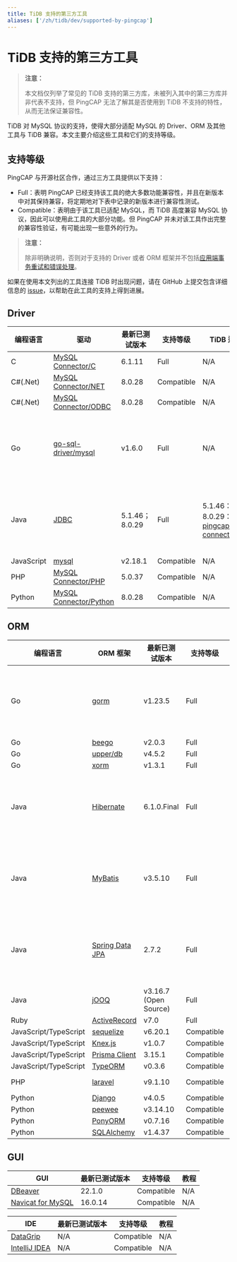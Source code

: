 ```yaml
---
title: TiDB 支持的第三方工具
aliases: ['/zh/tidb/dev/supported-by-pingcap']
---
```


# TiDB 支持的第三方工具

> **注意：**
>
> 本文档仅列举了常见的 TiDB 支持的第三方库，未被列入其中的第三方库并非代表不支持，但 PingCAP 无法了解其是否使用到 TiDB 不支持的特性，从而无法保证兼容性。

TiDB 对 MySQL 协议的支持，使得大部分适配 MySQL 的 Driver、ORM 及其他工具与 TiDB 兼容。本文主要介绍这些工具和它们的支持等级。

## 支持等级

PingCAP 与开源社区合作，通过三方工具提供以下支持：

- Full：表明 PingCAP 已经支持该工具的绝大多数功能兼容性，并且在新版本中对其保持兼容，将定期地对下表中记录的新版本进行兼容性测试。
- Compatible：表明由于该工具已适配 MySQL，而 TiDB 高度兼容 MySQL 协议，因此可以使用此工具的大部分功能。但 PingCAP 并未对该工具作出完整的兼容性验证，有可能出现一些意外的行为。

> **注意：**
>
> 除非明确说明，否则对于支持的 Driver 或者 ORM 框架并不包括[应用端事务重试和错误处理](/develop/dev-guide-transaction-troubleshoot.md#应用端重试和错误处理)。

如果在使用本文列出的工具连接 TiDB 时出现问题，请在 GitHub 上提交包含详细信息的 [issue](https://github.com/pingcap/tidb/issues/new?assignees=&labels=type%2Fquestion&template=general-question.md)，以帮助在此工具的支持上得到进展。

## Driver

| 编程语言       | 驱动                                                                       | 最新已测试版本 | 支持等级 | TiDB 适配器                                                                                   | 教程                                                                             |
|------------|--------------------------------------------------------------------------|---------|------|--------------------------------------------------------------------------------------------|--------------------------------------------------------------------------------|
| C          | [MySQL Connector/C](https://downloads.mysql.com/archives/c-c/)           | 6.1.11  | Full | N/A                                                                                        | N/A                                                                            |
| C#(.Net)   | [MySQL Connector/NET](https://downloads.mysql.com/archives/c-net/)       | 8.0.28  | Compatible | N/A                                                                                        | N/A                                                                            |
| C#(.Net)   | [MySQL Connector/ODBC](https://downloads.mysql.com/archives/c-odbc/)     | 8.0.28  | Compatible | N/A                                                                                        | N/A                                                                            |
| Go         | [go-sql-driver/mysql](https://github.com/go-sql-driver/mysql)            | v1.6.0  | Full | N/A                                                                                        | [TiDB 和 Golang 的简单 CRUD 应用程序](/develop/dev-guide-sample-application-golang.md) |
| Java       | [JDBC](https://dev.mysql.com/downloads/connector/j/)                     | 5.1.46；8.0.29  | Full | 5.1.46：N/A；8.0.29：[pingcap/mysql-connector-j](https://github.com/pingcap/mysql-connector-j/tree/release/8.0)                                                                                     | [TiDB 和 Java 的简单 CRUD 应用程序](/develop/dev-guide-sample-application-java.md)     |
| JavaScript | [mysql](https://github.com/mysqljs/mysql)                                | v2.18.1 | Compatible | N/A                                                                                        | N/A                                                                            |
| PHP        | [MySQL Connector/PHP](https://downloads.mysql.com/archives/c-php/)       | 5.0.37  | Compatible | N/A                                                                                        | N/A                                                                            |
| Python     | [MySQL Connector/Python](https://downloads.mysql.com/archives/c-python/) | 8.0.28  | Compatible | N/A                                                                                        | N/A                                                                            |

## ORM

| 编程语言                  | ORM 框架                                                                                                                                                                        | 最新已测试版本     | 支持等级 | TiDB 适配器                                               | 教程                                                                             |
|-----------------------|-------------------------------------------------------------------------------------------------------------------------------------------------------------------------------|-------------|------|--------------------------------------------------------|--------------------------------------------------------------------------------|
| Go                    | [gorm](https://github.com/go-gorm/gorm)                                                                                                                                       | v1.23.5     | Full | N/A                                                    | [TiDB 和 Golang 的简单 CRUD 应用程序](/develop/dev-guide-sample-application-golang.md) |
| Go                    | [beego](https://github.com/beego/beego)                                                                                                                                       | v2.0.3      | Full | N/A                                                    | N/A                                                                            |
| Go                    | [upper/db](https://github.com/upper/db)                                                                                                                                       | v4.5.2      | Full | N/A                                                    | N/A                                                                            |
| Go                    | [xorm](https://gitea.com/xorm/xorm)                                                                                                                                           | v1.3.1      | Full | N/A                                                    | N/A                                                                            |
| Java                  | [Hibernate](https://hibernate.org/orm/) | 6.1.0.Final | Full | N/A                                                    | [TiDB 和 Java 的简单 CRUD 应用程序](/develop/dev-guide-sample-application-java.md)     |
| Java                  | [MyBatis](https://mybatis.org/mybatis-3/)                                                                                                                                     | v3.5.10     | Full | N/A                                                    | [TiDB 和 Java 的简单 CRUD 应用程序](/develop/dev-guide-sample-application-java.md) |
| Java                  | [Spring Data JPA](https://spring.io/projects/spring-data-jpa/) | 2.7.2 | Full | N/A                                                    |   [使用 Spring Boot 构建 TiDB 应用程序](/develop/dev-guide-sample-application-spring-boot.md)   |
| Java                  | [jOOQ](https://github.com/jOOQ/jOOQ)                                                                                                                                     | v3.16.7 (Open Source)     | Full | N/A                                                    | N/A                                                                            |
| Ruby | [ActiveRecord](https://guides.rubyonrails.org/active_record_basics.html) | v7.0 | Full | N/A | N/A |
| JavaScript/TypeScript | [sequelize](https://www.npmjs.com/package/sequelize)                                                                                                                          | v6.20.1     | Compatible | N/A                                                    | N/A                                                                            |
| JavaScript/TypeScript | [Knex.js](https://knexjs.org/)                                                                                                                                                | v1.0.7      | Compatible | N/A                                                    | N/A                                                                            |
| JavaScript/TypeScript | [Prisma Client](https://www.prisma.io/)                                                                                                                                       | 3.15.1      | Compatible | N/A                                                    | N/A                                                                            |
| JavaScript/TypeScript | [TypeORM](https://www.npmjs.com/package/typeorm)                                                                                                                              | v0.3.6      | Compatible | N/A                                                    | N/A                                                                            |
| PHP                   | [laravel](https://laravel.com/)                                                                                                                                               | v9.1.10     | Compatible | [laravel-tidb](https://github.com/colopl/laravel-tidb) | N/A                                                                            |
| Python                | [Django](https://pypi.org/project/Django/)                                                  | v4.0.5      | Compatible | N/A                                                    | N/A                                                                            |
| Python                | [peewee](https://github.com/coleifer/peewee/)                                                                                                                                 | v3.14.10    | Compatible | N/A                                                    | N/A                                                                            |
| Python                | [PonyORM](https://ponyorm.org/)                                                                                                                                               | v0.7.16     | Compatible | N/A                                                    | N/A                                                                            |
| Python                | [SQLAlchemy](https://www.sqlalchemy.org/)                                                                                                                                     | v1.4.37     | Compatible | N/A                                                    | N/A                                                                            |

## GUI

| GUI                                           | 最新已测试版本  | 支持等级 | 教程  |
|-----------------------------------------------|---------|------|-----|
| [DBeaver](https://dbeaver.io/)                | 22.1.0  | Compatible | N/A |
| [Navicat for MySQL](https://www.navicat.com/) | 16.0.14 | Compatible | N/A |

| IDE                                              | 最新已测试版本 | 支持等级 | 教程 |
| ------------------------------------------------ | ------- | ---- | ---- |
| [DataGrip](https://www.jetbrains.com/datagrip/)  | N/A     | Compatible | N/A  |
| [IntelliJ IDEA](https://www.jetbrains.com/idea/) | N/A     | Compatible | N/A  |
